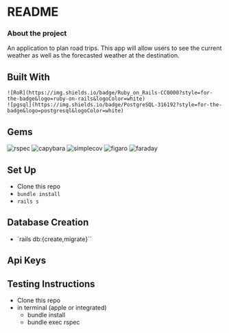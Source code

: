 # README

### About the project
 An application to plan road trips. This app will allow users to see the current weather as well as the forecasted weather at the destination.

 ## Built With
    ![RoR](https://img.shields.io/badge/Ruby_on_Rails-CC0000?style=for-the-badge&logo=ruby-on-rails&logoColor=white)
    ![pgsql](https://img.shields.io/badge/PostgreSQL-316192?style=for-the-badge&logo=postgresql&logoColor=white)
    
 ## Gems
   ![rspec](https://img.shields.io/gem/v/rspec-rails?label=rspec&style=flat-square)
   ![capybara](https://img.shields.io/gem/v/capybara?label=capybara&style=flat-square)
   ![simplecov](https://img.shields.io/gem/v/simplecov?label=simplecov&style=flat-square)
   ![figaro](https://img.shields.io/gem/v/figaro?color=blue&label=figaro)
   ![faraday](https://img.shields.io/gem/v/faraday?color=blue&label=faraday)

## Set Up
- Clone this repo
- `bundle install`
- `rails s`

## Database Creation
- `rails db:{create,migrate}``

## Api Keys

## Testing Instructions
 - Clone this repo
 - in terminal (apple or integrated)    
    * bundle install
    * bundle exec rspec
